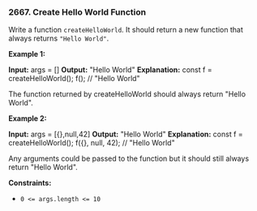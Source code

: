 ### 2667\. Create Hello World Function

Write a function `createHelloWorld`. It should return a new function that always returns `"Hello World"`.

**Example 1:**

**Input:** args = \[\]
**Output:** "Hello World"
**Explanation:**
const f = createHelloWorld();
f(); // "Hello World"

The function returned by createHelloWorld should always return "Hello World".

**Example 2:**

**Input:** args = \[{},null,42\]
**Output:** "Hello World"
**Explanation:**
const f = createHelloWorld();
f({}, null, 42); // "Hello World"

Any arguments could be passed to the function but it should still always return "Hello World".

**Constraints:**

*   `0 <= args.length <= 10`
